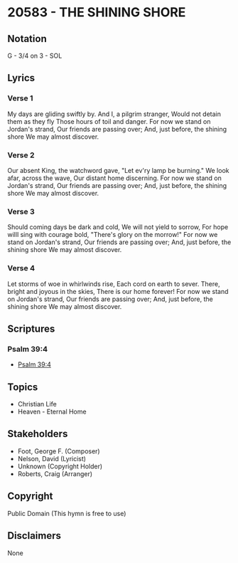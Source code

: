 # 20583 - THE SHINING SHORE

## Notation

G - 3/4 on 3 - SOL

## Lyrics

### Verse 1

My days are gliding swiftly by. And I, a pilgrim stranger, Would not detain them as they fly Those hours of toil and danger.  For now we stand on Jordan's strand, Our friends are passing over; And, just before, the shining shore We may almost discover.

### Verse 2

Our absent King, the watchword gave, "Let ev'ry lamp be burning." We look afar, across the wave, Our distant home discerning. For now we stand on Jordan's strand, Our friends are passing over; And, just before, the shining shore We may almost discover.

### Verse 3

Should coming days be dark and cold, We will not yield to sorrow, For hope willl sing with courage bold, "There's glory on the morrow!" For now we stand on Jordan's strand, Our friends are passing over; And, just before, the shining shore We may almost discover.

### Verse 4

Let storms of woe in whirlwinds rise, Each cord on earth to sever. There, bright and joyous in the skies, There is our home forever! For now we stand on Jordan's strand, Our friends are passing over; And, just before, the shining shore We may almost discover.


## Scriptures

### Psalm 39:4

- [Psalm 39:4](https://www.biblegateway.com/passage/?search=Psalm%2039%3A4)


## Topics

- Christian Life
- Heaven - Eternal Home

## Stakeholders

- Foot, George F. (Composer)
- Nelson, David (Lyricist)
- Unknown (Copyright Holder)
- Roberts, Craig (Arranger)

## Copyright

Public Domain
(This hymn is free to use)

## Disclaimers

None

